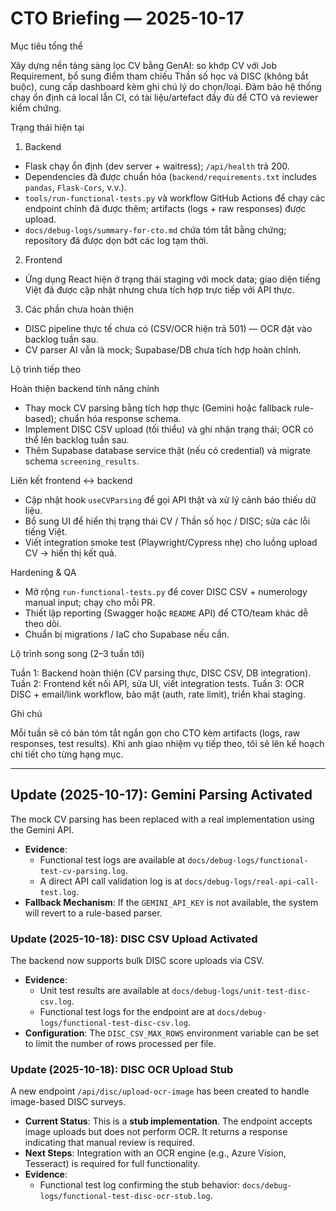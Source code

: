 # CTO Briefing — 2025-10-17

Mục tiêu tổng thể

Xây dựng nền tảng sàng lọc CV bằng GenAI: so khớp CV với Job Requirement, bổ sung điểm tham chiếu Thần số học và DISC (không bắt buộc), cung cấp dashboard kèm ghi chú lý do chọn/loại.
Đảm bảo hệ thống chạy ổn định cả local lẫn CI, có tài liệu/artefact đầy đủ để CTO và reviewer kiểm chứng.

Trạng thái hiện tại

1. Backend
- Flask chạy ổn định (dev server + waitress); `/api/health` trả 200.
- Dependencies đã được chuẩn hóa (`backend/requirements.txt` includes `pandas`, `Flask-Cors`, v.v.).
- `tools/run-functional-tests.py` và workflow GitHub Actions để chạy các endpoint chính đã được thêm; artifacts (logs + raw responses) được upload.
- `docs/debug-logs/summary-for-cto.md` chứa tóm tắt bằng chứng; repository đã được dọn bớt các log tạm thời.

2. Frontend
- Ứng dụng React hiện ở trạng thái staging với mock data; giao diện tiếng Việt đã được cập nhật nhưng chưa tích hợp trực tiếp với API thực.

3. Các phần chưa hoàn thiện
- DISC pipeline thực tế chưa có (CSV/OCR hiện trả 501) — OCR đặt vào backlog tuần sau.
- CV parser AI vẫn là mock; Supabase/DB chưa tích hợp hoàn chỉnh.

Lộ trình tiếp theo

Hoàn thiện backend tính năng chính
- Thay mock CV parsing bằng tích hợp thực (Gemini hoặc fallback rule-based); chuẩn hóa response schema.
- Implement DISC CSV upload (tối thiểu) và ghi nhận trạng thái; OCR có thể lên backlog tuần sau.
- Thêm Supabase database service thật (nếu có credential) và migrate schema `screening_results`.

Liên kết frontend ↔ backend
- Cập nhật hook `useCVParsing` để gọi API thật và xử lý cảnh báo thiếu dữ liệu.
- Bổ sung UI để hiển thị trạng thái CV / Thần số học / DISC; sửa các lỗi tiếng Việt.
- Viết integration smoke test (Playwright/Cypress nhẹ) cho luồng upload CV → hiển thị kết quả.

Hardening & QA

- Mở rộng `run-functional-tests.py` để cover DISC CSV + numerology manual input; chạy cho mỗi PR.
- Thiết lập reporting (Swagger hoặc `README` API) để CTO/team khác dễ theo dõi.
- Chuẩn bị migrations / IaC cho Supabase nếu cần.

Lộ trình song song (2–3 tuần tới)

Tuần 1: Backend hoàn thiện (CV parsing thực, DISC CSV, DB integration).
Tuần 2: Frontend kết nối API, sửa UI, viết integration tests.
Tuần 3: OCR DISC + email/link workflow, bảo mật (auth, rate limit), triển khai staging.

Ghi chú

Mỗi tuần sẽ có bản tóm tắt ngắn gọn cho CTO kèm artifacts (logs, raw responses, test results). Khi anh giao nhiệm vụ tiếp theo, tôi sẽ lên kế hoạch chi tiết cho từng hạng mục.

---

## Update (2025-10-17): Gemini Parsing Activated

The mock CV parsing has been replaced with a real implementation using the Gemini API.

- **Evidence**:
  - Functional test logs are available at `docs/debug-logs/functional-test-cv-parsing.log`.
  - A direct API call validation log is at `docs/debug-logs/real-api-call-test.log`.
- **Fallback Mechanism**: If the `GEMINI_API_KEY` is not available, the system will revert to a rule-based parser.

### Update (2025-10-18): DISC CSV Upload Activated

The backend now supports bulk DISC score uploads via CSV.

- **Evidence**:
  - Unit test results are available at `docs/debug-logs/unit-test-disc-csv.log`.
  - Functional test logs for the endpoint are at `docs/debug-logs/functional-test-disc-csv.log`.
- **Configuration**: The `DISC_CSV_MAX_ROWS` environment variable can be set to limit the number of rows processed per file.

### Update (2025-10-18): DISC OCR Upload Stub

A new endpoint `/api/disc/upload-ocr-image` has been created to handle image-based DISC surveys.

- **Current Status**: This is a **stub implementation**. The endpoint accepts image uploads but does not perform OCR. It returns a response indicating that manual review is required.
- **Next Steps**: Integration with an OCR engine (e.g., Azure Vision, Tesseract) is required for full functionality.
- **Evidence**:
  - Functional test log confirming the stub behavior: `docs/debug-logs/functional-test-disc-ocr-stub.log`.
